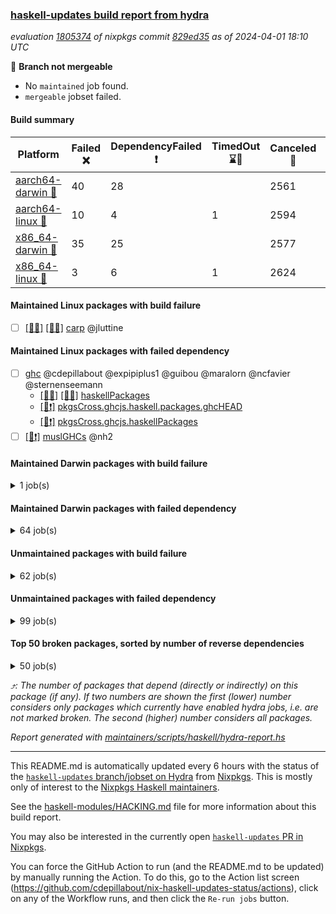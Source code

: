 ### [haskell-updates build report from hydra](https://hydra.nixos.org/jobset/nixpkgs/haskell-updates)
*evaluation [1805374](https://hydra.nixos.org/eval/1805374) of nixpkgs commit [829ed35](https://github.com/NixOS/nixpkgs/commits/829ed35978fe3b594c71eaba15c192602a6ae52e) as of 2024-04-01 18:10 UTC*

🔴 **Branch not mergeable**
  * No `maintained` job found.
  * `mergeable` jobset failed.

#### Build summary

 | Platform | Failed ❌ | DependencyFailed ❗ | TimedOut ⌛🚫 | Canceled 🚫 | Success ✅ | 
 | --- | --- | --- | --- | --- | --- | 
 | [aarch64-darwin 🍏](https://hydra.nixos.org/eval/1805374?filter=.aarch64-darwin) | 40 | 28 |  | 2561 | 3711 | 
 | [aarch64-linux 📱](https://hydra.nixos.org/eval/1805374?filter=.aarch64-linux) | 10 | 4 | 1 | 2594 | 3798 | 
 | [x86_64-darwin 🍎](https://hydra.nixos.org/eval/1805374?filter=.x86_64-darwin) | 35 | 25 |  | 2577 | 3721 | 
 | [x86_64-linux 🐧](https://hydra.nixos.org/eval/1805374?filter=.x86_64-linux) | 3 | 6 | 1 | 2624 | 3814 | 
#### Maintained Linux packages with build failure
- [ ] [[📱❌]](https://hydra.nixos.org/build/253693935) [[🐧❌]](https://hydra.nixos.org/build/253683201) [carp](https://hydra.nixos.org/eval/1805374?filter=carp) @jluttine
#### Maintained Linux packages with failed dependency
- [ ] [ghc](https://hydra.nixos.org/eval/1805374?filter=ghc) @cdepillabout @expipiplus1 @guibou @maralorn @ncfavier @sternenseemann
  - [[📱✅]](https://hydra.nixos.org/build/253704472) [[🐧✅]](https://hydra.nixos.org/build/253693415) [haskellPackages](https://hydra.nixos.org/eval/1805374?filter=haskellPackages.ghc)
  -  [[🐧❗]](https://hydra.nixos.org/build/254027879) [pkgsCross.ghcjs.haskell.packages.ghcHEAD](https://hydra.nixos.org/eval/1805374?filter=pkgsCross.ghcjs.haskell.packages.ghcHEAD.ghc)
  -  [[🐧❗]](https://hydra.nixos.org/build/253702468) [pkgsCross.ghcjs.haskellPackages](https://hydra.nixos.org/eval/1805374?filter=pkgsCross.ghcjs.haskellPackages.ghc)
- [ ] [[🐧❗]](https://hydra.nixos.org/build/254027871) [muslGHCs](https://hydra.nixos.org/eval/1805374?filter=muslGHCs) @nh2
#### Maintained Darwin packages with build failure
<details><summary>1 job(s) </summary>

- [ ] [[🍏❌]](https://hydra.nixos.org/build/253677883) [[🍎❌]](https://hydra.nixos.org/build/253684451) [carp](https://hydra.nixos.org/eval/1805374?filter=carp) @jluttine
</details>

#### Maintained Darwin packages with failed dependency
<details><summary>64 job(s) </summary>

- [ ] [cabal2nix](https://hydra.nixos.org/eval/1805374?filter=cabal2nix) @sternenseemann
  - [[🍏🚫]](https://hydra.nixos.org/build/254763780) [[🍎🚫]](https://hydra.nixos.org/build/254762415) [toplevel](https://hydra.nixos.org/eval/1805374?filter=cabal2nix)
  - [[🍏🚫]](https://hydra.nixos.org/build/254764843) [[🍎🚫]](https://hydra.nixos.org/build/254756076) [haskell.packages.ghc8107](https://hydra.nixos.org/eval/1805374?filter=haskell.packages.ghc8107.cabal2nix)
  - [[🍏❗]](https://hydra.nixos.org/build/254765501) [[🍎🚫]](https://hydra.nixos.org/build/254762453) [haskell.packages.ghc902](https://hydra.nixos.org/eval/1805374?filter=haskell.packages.ghc902.cabal2nix)
  - [[🍏🚫]](https://hydra.nixos.org/build/254765141) [[🍎🚫]](https://hydra.nixos.org/build/254764264) [haskell.packages.ghc925](https://hydra.nixos.org/eval/1805374?filter=haskell.packages.ghc925.cabal2nix)
  - [[🍏🚫]](https://hydra.nixos.org/build/254763129) [[🍎🚫]](https://hydra.nixos.org/build/254758846) [haskell.packages.ghc926](https://hydra.nixos.org/eval/1805374?filter=haskell.packages.ghc926.cabal2nix)
  - [[🍏🚫]](https://hydra.nixos.org/build/254757260) [[🍎🚫]](https://hydra.nixos.org/build/254762464) [haskell.packages.ghc927](https://hydra.nixos.org/eval/1805374?filter=haskell.packages.ghc927.cabal2nix)
  - [[🍏🚫]](https://hydra.nixos.org/build/254762080) [[🍎❗]](https://hydra.nixos.org/build/254765392) [haskell.packages.ghc928](https://hydra.nixos.org/eval/1805374?filter=haskell.packages.ghc928.cabal2nix)
  - [[🍏🚫]](https://hydra.nixos.org/build/254762852) [[🍎🚫]](https://hydra.nixos.org/build/254760591) [haskell.packages.ghc945](https://hydra.nixos.org/eval/1805374?filter=haskell.packages.ghc945.cabal2nix)
  - [[🍏🚫]](https://hydra.nixos.org/build/254764041) [[🍎🚫]](https://hydra.nixos.org/build/254755711) [haskell.packages.ghc946](https://hydra.nixos.org/eval/1805374?filter=haskell.packages.ghc946.cabal2nix)
  - [[🍏🚫]](https://hydra.nixos.org/build/254756152) [[🍎🚫]](https://hydra.nixos.org/build/254761362) [haskell.packages.ghc947](https://hydra.nixos.org/eval/1805374?filter=haskell.packages.ghc947.cabal2nix)
  - [[🍏🚫]](https://hydra.nixos.org/build/254760577) [[🍎🚫]](https://hydra.nixos.org/build/254762648) [haskell.packages.ghc948](https://hydra.nixos.org/eval/1805374?filter=haskell.packages.ghc948.cabal2nix)
  - [[🍏🚫]](https://hydra.nixos.org/build/254759685) [[🍎🚫]](https://hydra.nixos.org/build/254756350) [haskell.packages.ghc963](https://hydra.nixos.org/eval/1805374?filter=haskell.packages.ghc963.cabal2nix)
  - [[🍏🚫]](https://hydra.nixos.org/build/254760301) [[🍎🚫]](https://hydra.nixos.org/build/254760286) [haskell.packages.ghc964](https://hydra.nixos.org/eval/1805374?filter=haskell.packages.ghc964.cabal2nix)
  - [[🍏🚫]](https://hydra.nixos.org/build/254763690) [[🍎🚫]](https://hydra.nixos.org/build/254764966) [haskellPackages](https://hydra.nixos.org/eval/1805374?filter=haskellPackages.cabal2nix)
- [ ] [ghc](https://hydra.nixos.org/eval/1805374?filter=ghc) @cdepillabout @expipiplus1 @guibou @maralorn @ncfavier @sternenseemann
  - [[🍏✅]](https://hydra.nixos.org/build/253680695) [[🍎✅]](https://hydra.nixos.org/build/253680805) [haskellPackages](https://hydra.nixos.org/eval/1805374?filter=haskellPackages.ghc)
  - [[🍏❗]](https://hydra.nixos.org/build/254027874) [[🍎❗]](https://hydra.nixos.org/build/254027878) [pkgsCross.ghcjs.haskell.packages.ghcHEAD](https://hydra.nixos.org/eval/1805374?filter=pkgsCross.ghcjs.haskell.packages.ghcHEAD.ghc)
  - [[🍏❗]](https://hydra.nixos.org/build/253681332) [[🍎❗]](https://hydra.nixos.org/build/253684157) [pkgsCross.ghcjs.haskellPackages](https://hydra.nixos.org/eval/1805374?filter=pkgsCross.ghcjs.haskellPackages.ghc)
- [ ] [ghcHEAD](https://hydra.nixos.org/eval/1805374?filter=ghcHEAD) @cdepillabout @expipiplus1 @guibou @maralorn @ncfavier @sternenseemann
  - [[🍏❗]](https://hydra.nixos.org/build/254027869) [[🍎❗]](https://hydra.nixos.org/build/254027875) [haskell.compiler](https://hydra.nixos.org/eval/1805374?filter=haskell.compiler.ghcHEAD)
  - [[🍏❗]](https://hydra.nixos.org/build/254027885) [[🍎❗]](https://hydra.nixos.org/build/254027873) [haskell.compiler.native-bignum](https://hydra.nixos.org/eval/1805374?filter=haskell.compiler.native-bignum.ghcHEAD)
- [ ] [hlint](https://hydra.nixos.org/eval/1805374?filter=hlint) @maralorn
  - [[🍏🚫]](https://hydra.nixos.org/build/254766101) [[🍎🚫]](https://hydra.nixos.org/build/254762883) [toplevel](https://hydra.nixos.org/eval/1805374?filter=hlint)
  - [[🍏🚫]](https://hydra.nixos.org/build/254762491) [[🍎🚫]](https://hydra.nixos.org/build/254756670) [haskell.packages.ghc925](https://hydra.nixos.org/eval/1805374?filter=haskell.packages.ghc925.hlint)
  - [[🍏🚫]](https://hydra.nixos.org/build/254755854) [[🍎🚫]](https://hydra.nixos.org/build/254757883) [haskell.packages.ghc926](https://hydra.nixos.org/eval/1805374?filter=haskell.packages.ghc926.hlint)
  - [[🍏🚫]](https://hydra.nixos.org/build/254757355) [[🍎🚫]](https://hydra.nixos.org/build/254764817) [haskell.packages.ghc927](https://hydra.nixos.org/eval/1805374?filter=haskell.packages.ghc927.hlint)
  - [[🍏🚫]](https://hydra.nixos.org/build/254765360) [[🍎❗]](https://hydra.nixos.org/build/254765672) [haskell.packages.ghc928](https://hydra.nixos.org/eval/1805374?filter=haskell.packages.ghc928.hlint)
  - [[🍏🚫]](https://hydra.nixos.org/build/254758079) [[🍎🚫]](https://hydra.nixos.org/build/254762907) [haskell.packages.ghc945](https://hydra.nixos.org/eval/1805374?filter=haskell.packages.ghc945.hlint)
  - [[🍏🚫]](https://hydra.nixos.org/build/254763500) [[🍎🚫]](https://hydra.nixos.org/build/254759078) [haskell.packages.ghc946](https://hydra.nixos.org/eval/1805374?filter=haskell.packages.ghc946.hlint)
  - [[🍏🚫]](https://hydra.nixos.org/build/254757084) [[🍎🚫]](https://hydra.nixos.org/build/254755632) [haskell.packages.ghc947](https://hydra.nixos.org/eval/1805374?filter=haskell.packages.ghc947.hlint)
  - [[🍏🚫]](https://hydra.nixos.org/build/254763613) [[🍎🚫]](https://hydra.nixos.org/build/254757427) [haskell.packages.ghc948](https://hydra.nixos.org/eval/1805374?filter=haskell.packages.ghc948.hlint)
  - [[🍏🚫]](https://hydra.nixos.org/build/254762482) [[🍎🚫]](https://hydra.nixos.org/build/254758949) [haskell.packages.ghc963](https://hydra.nixos.org/eval/1805374?filter=haskell.packages.ghc963.hlint)
  - [[🍏🚫]](https://hydra.nixos.org/build/254763175) [[🍎🚫]](https://hydra.nixos.org/build/254758833) [haskell.packages.ghc964](https://hydra.nixos.org/eval/1805374?filter=haskell.packages.ghc964.hlint)
  - [[🍏🚫]](https://hydra.nixos.org/build/254765522) [[🍎🚫]](https://hydra.nixos.org/build/254761964) [haskellPackages](https://hydra.nixos.org/eval/1805374?filter=haskellPackages.hlint)
- [ ] [language-nix](https://hydra.nixos.org/eval/1805374?filter=language-nix) @sternenseemann
  - [[🍏🚫]](https://hydra.nixos.org/build/254757658) [[🍎🚫]](https://hydra.nixos.org/build/254758136) [haskell.packages.ghc8107](https://hydra.nixos.org/eval/1805374?filter=haskell.packages.ghc8107.language-nix)
  - [[🍏🚫]](https://hydra.nixos.org/build/254759954) [[🍎🚫]](https://hydra.nixos.org/build/254758052) [haskell.packages.ghc902](https://hydra.nixos.org/eval/1805374?filter=haskell.packages.ghc902.language-nix)
  - [[🍏🚫]](https://hydra.nixos.org/build/254756761) [[🍎🚫]](https://hydra.nixos.org/build/254759899) [haskell.packages.ghc925](https://hydra.nixos.org/eval/1805374?filter=haskell.packages.ghc925.language-nix)
  - [[🍏🚫]](https://hydra.nixos.org/build/254758404) [[🍎🚫]](https://hydra.nixos.org/build/254759228) [haskell.packages.ghc926](https://hydra.nixos.org/eval/1805374?filter=haskell.packages.ghc926.language-nix)
  - [[🍏🚫]](https://hydra.nixos.org/build/254758558) [[🍎🚫]](https://hydra.nixos.org/build/254757776) [haskell.packages.ghc927](https://hydra.nixos.org/eval/1805374?filter=haskell.packages.ghc927.language-nix)
  - [[🍏🚫]](https://hydra.nixos.org/build/254758259) [[🍎❗]](https://hydra.nixos.org/build/254765096) [haskell.packages.ghc928](https://hydra.nixos.org/eval/1805374?filter=haskell.packages.ghc928.language-nix)
  - [[🍏🚫]](https://hydra.nixos.org/build/254765426) [[🍎🚫]](https://hydra.nixos.org/build/254757856) [haskell.packages.ghc945](https://hydra.nixos.org/eval/1805374?filter=haskell.packages.ghc945.language-nix)
  - [[🍏🚫]](https://hydra.nixos.org/build/254757317) [[🍎🚫]](https://hydra.nixos.org/build/254755867) [haskell.packages.ghc946](https://hydra.nixos.org/eval/1805374?filter=haskell.packages.ghc946.language-nix)
  - [[🍏🚫]](https://hydra.nixos.org/build/254761861) [[🍎🚫]](https://hydra.nixos.org/build/254764776) [haskell.packages.ghc947](https://hydra.nixos.org/eval/1805374?filter=haskell.packages.ghc947.language-nix)
  - [[🍏🚫]](https://hydra.nixos.org/build/254758830) [[🍎🚫]](https://hydra.nixos.org/build/254764631) [haskell.packages.ghc948](https://hydra.nixos.org/eval/1805374?filter=haskell.packages.ghc948.language-nix)
  - [[🍏🚫]](https://hydra.nixos.org/build/254761562) [[🍎🚫]](https://hydra.nixos.org/build/254763766) [haskell.packages.ghc963](https://hydra.nixos.org/eval/1805374?filter=haskell.packages.ghc963.language-nix)
  - [[🍏🚫]](https://hydra.nixos.org/build/254757840) [[🍎🚫]](https://hydra.nixos.org/build/254757115) [haskell.packages.ghc964](https://hydra.nixos.org/eval/1805374?filter=haskell.packages.ghc964.language-nix)
  - [[🍏🚫]](https://hydra.nixos.org/build/254755924) [[🍎🚫]](https://hydra.nixos.org/build/254759593) [haskellPackages](https://hydra.nixos.org/eval/1805374?filter=haskellPackages.language-nix)
- [ ] [[🍏🚫]](https://hydra.nixos.org/build/254765863) [[🍎❗]](https://hydra.nixos.org/build/254764609) [haskell.packages.ghc928.large-hashable](https://hydra.nixos.org/eval/1805374?filter=haskell.packages.ghc928.large-hashable) @sternenseemann
- [ ] [weeder](https://hydra.nixos.org/eval/1805374?filter=weeder) @maralorn
  - [[🍏🚫]](https://hydra.nixos.org/build/254762123) [[🍎🚫]](https://hydra.nixos.org/build/254756040) [haskell.packages.ghc8107](https://hydra.nixos.org/eval/1805374?filter=haskell.packages.ghc8107.weeder)
  - [[🍏❗]](https://hydra.nixos.org/build/254756224) [[🍎🚫]](https://hydra.nixos.org/build/254757998) [haskell.packages.ghc902](https://hydra.nixos.org/eval/1805374?filter=haskell.packages.ghc902.weeder)
  - [[🍏🚫]](https://hydra.nixos.org/build/254762681) [[🍎🚫]](https://hydra.nixos.org/build/254758467) [haskell.packages.ghc925](https://hydra.nixos.org/eval/1805374?filter=haskell.packages.ghc925.weeder)
  - [[🍏🚫]](https://hydra.nixos.org/build/254763479) [[🍎🚫]](https://hydra.nixos.org/build/254758305) [haskell.packages.ghc926](https://hydra.nixos.org/eval/1805374?filter=haskell.packages.ghc926.weeder)
  - [[🍏🚫]](https://hydra.nixos.org/build/254765563) [[🍎🚫]](https://hydra.nixos.org/build/254759994) [haskell.packages.ghc927](https://hydra.nixos.org/eval/1805374?filter=haskell.packages.ghc927.weeder)
  - [[🍏🚫]](https://hydra.nixos.org/build/254763319) [[🍎❗]](https://hydra.nixos.org/build/254765026) [haskell.packages.ghc928](https://hydra.nixos.org/eval/1805374?filter=haskell.packages.ghc928.weeder)
  - [[🍏🚫]](https://hydra.nixos.org/build/254763851) [[🍎🚫]](https://hydra.nixos.org/build/254761838) [haskell.packages.ghc945](https://hydra.nixos.org/eval/1805374?filter=haskell.packages.ghc945.weeder)
  - [[🍏🚫]](https://hydra.nixos.org/build/254761466) [[🍎🚫]](https://hydra.nixos.org/build/254758157) [haskell.packages.ghc946](https://hydra.nixos.org/eval/1805374?filter=haskell.packages.ghc946.weeder)
  - [[🍏🚫]](https://hydra.nixos.org/build/254764899) [[🍎🚫]](https://hydra.nixos.org/build/254765223) [haskell.packages.ghc947](https://hydra.nixos.org/eval/1805374?filter=haskell.packages.ghc947.weeder)
  - [[🍏🚫]](https://hydra.nixos.org/build/254757989) [[🍎🚫]](https://hydra.nixos.org/build/254763544) [haskell.packages.ghc948](https://hydra.nixos.org/eval/1805374?filter=haskell.packages.ghc948.weeder)
  - [[🍏🚫]](https://hydra.nixos.org/build/254757297) [[🍎🚫]](https://hydra.nixos.org/build/254761701) [haskell.packages.ghc963](https://hydra.nixos.org/eval/1805374?filter=haskell.packages.ghc963.weeder)
  - [[🍏🚫]](https://hydra.nixos.org/build/254764187) [[🍎🚫]](https://hydra.nixos.org/build/254763365) [haskell.packages.ghc964](https://hydra.nixos.org/eval/1805374?filter=haskell.packages.ghc964.weeder)
  - [[🍏🚫]](https://hydra.nixos.org/build/254759905) [[🍎🚫]](https://hydra.nixos.org/build/254759284) [haskellPackages](https://hydra.nixos.org/eval/1805374?filter=haskellPackages.weeder)
</details>

#### Unmaintained packages with build failure
<details><summary>62 job(s) </summary>

- [ ] [ghc-lib-parser](https://hydra.nixos.org/eval/1805374?filter=ghc-lib-parser)  ⤴️ 19 | 67
  - [[🍏✅]](https://hydra.nixos.org/build/253701014) [[📱✅]](https://hydra.nixos.org/build/253698237) [[🍎✅]](https://hydra.nixos.org/build/253687245) [[🐧✅]](https://hydra.nixos.org/build/253682132) [haskell.packages.ghc8107](https://hydra.nixos.org/eval/1805374?filter=haskell.packages.ghc8107.ghc-lib-parser)
  - [[🍏❌]](https://hydra.nixos.org/build/253696553) [[📱❌]](https://hydra.nixos.org/build/253703537) [[🍎❌]](https://hydra.nixos.org/build/253698945) [[🐧❌]](https://hydra.nixos.org/build/253688550) [haskell.packages.ghc902](https://hydra.nixos.org/eval/1805374?filter=haskell.packages.ghc902.ghc-lib-parser)
  - [[🍏✅]](https://hydra.nixos.org/build/253680334) [[📱✅]](https://hydra.nixos.org/build/253684427) [[🍎✅]](https://hydra.nixos.org/build/253694175) [[🐧✅]](https://hydra.nixos.org/build/253688593) [haskell.packages.ghc925](https://hydra.nixos.org/eval/1805374?filter=haskell.packages.ghc925.ghc-lib-parser)
  - [[🍏✅]](https://hydra.nixos.org/build/253688251) [[📱✅]](https://hydra.nixos.org/build/253685049) [[🍎✅]](https://hydra.nixos.org/build/253695812) [[🐧✅]](https://hydra.nixos.org/build/253704012) [haskell.packages.ghc926](https://hydra.nixos.org/eval/1805374?filter=haskell.packages.ghc926.ghc-lib-parser)
  - [[🍏✅]](https://hydra.nixos.org/build/253697247) [[📱✅]](https://hydra.nixos.org/build/253678433) [[🍎✅]](https://hydra.nixos.org/build/253689231) [[🐧✅]](https://hydra.nixos.org/build/253685741) [haskell.packages.ghc927](https://hydra.nixos.org/eval/1805374?filter=haskell.packages.ghc927.ghc-lib-parser)
  - [[🍏✅]](https://hydra.nixos.org/build/253701880) [[📱✅]](https://hydra.nixos.org/build/253679358) [[🍎✅]](https://hydra.nixos.org/build/253700418) [[🐧✅]](https://hydra.nixos.org/build/253689915) [haskell.packages.ghc928](https://hydra.nixos.org/eval/1805374?filter=haskell.packages.ghc928.ghc-lib-parser)
  - [[🍏✅]](https://hydra.nixos.org/build/253691516) [[📱✅]](https://hydra.nixos.org/build/253699886) [[🍎✅]](https://hydra.nixos.org/build/253693703) [[🐧✅]](https://hydra.nixos.org/build/253692579) [haskell.packages.ghc945](https://hydra.nixos.org/eval/1805374?filter=haskell.packages.ghc945.ghc-lib-parser)
  - [[🍏✅]](https://hydra.nixos.org/build/253701971) [[📱✅]](https://hydra.nixos.org/build/253678014) [[🍎✅]](https://hydra.nixos.org/build/253699117) [[🐧✅]](https://hydra.nixos.org/build/253678948) [haskell.packages.ghc946](https://hydra.nixos.org/eval/1805374?filter=haskell.packages.ghc946.ghc-lib-parser)
  - [[🍏✅]](https://hydra.nixos.org/build/253700145) [[📱✅]](https://hydra.nixos.org/build/253688283) [[🍎✅]](https://hydra.nixos.org/build/253678934) [[🐧✅]](https://hydra.nixos.org/build/253703848) [haskell.packages.ghc947](https://hydra.nixos.org/eval/1805374?filter=haskell.packages.ghc947.ghc-lib-parser)
  - [[🍏✅]](https://hydra.nixos.org/build/253683288) [[📱✅]](https://hydra.nixos.org/build/253686253) [[🍎✅]](https://hydra.nixos.org/build/253702499) [[🐧✅]](https://hydra.nixos.org/build/253681267) [haskell.packages.ghc948](https://hydra.nixos.org/eval/1805374?filter=haskell.packages.ghc948.ghc-lib-parser)
  - [[🍏✅]](https://hydra.nixos.org/build/253704081) [[📱✅]](https://hydra.nixos.org/build/253700850) [[🍎✅]](https://hydra.nixos.org/build/253692561) [[🐧✅]](https://hydra.nixos.org/build/253699831) [haskell.packages.ghc963](https://hydra.nixos.org/eval/1805374?filter=haskell.packages.ghc963.ghc-lib-parser)
  - [[🍏✅]](https://hydra.nixos.org/build/253704305) [[📱✅]](https://hydra.nixos.org/build/253701526) [[🍎✅]](https://hydra.nixos.org/build/253704477) [[🐧✅]](https://hydra.nixos.org/build/253692778) [haskell.packages.ghc964](https://hydra.nixos.org/eval/1805374?filter=haskell.packages.ghc964.ghc-lib-parser)
  - [[🍏✅]](https://hydra.nixos.org/build/253680656) [[📱✅]](https://hydra.nixos.org/build/253691801) [[🍎✅]](https://hydra.nixos.org/build/253697030) [[🐧✅]](https://hydra.nixos.org/build/253704667) [haskellPackages](https://hydra.nixos.org/eval/1805374?filter=haskellPackages.ghc-lib-parser)
- [ ] [[🍏❌]](https://hydra.nixos.org/build/253681289) [[📱✅]](https://hydra.nixos.org/build/253693378) [[🍎✅]](https://hydra.nixos.org/build/253686877) [[🐧✅]](https://hydra.nixos.org/build/253678087) [haskellPackages.di-core](https://hydra.nixos.org/eval/1805374?filter=haskellPackages.di-core)  ⤴️ 5 | 11
- [ ] [[🍏❌]](https://hydra.nixos.org/build/253683380) [[📱✅]](https://hydra.nixos.org/build/253690758) [[🍎❌]](https://hydra.nixos.org/build/253693082) [[🐧✅]](https://hydra.nixos.org/build/253679264) [haskellPackages.lbfgs](https://hydra.nixos.org/eval/1805374?filter=haskellPackages.lbfgs)  ⤴️ 2 | 3
- [ ] [[🍏❌]](https://hydra.nixos.org/build/253699168) [[📱✅]](https://hydra.nixos.org/build/253685851) [[🍎❌]](https://hydra.nixos.org/build/253682751) [[🐧✅]](https://hydra.nixos.org/build/253678830) [haskellPackages.HsSyck](https://hydra.nixos.org/eval/1805374?filter=haskellPackages.HsSyck)  ⤴️ 1 | 10
- [ ] [[🍏❌]](https://hydra.nixos.org/build/253686110) [[📱✅]](https://hydra.nixos.org/build/253685728) [[🍎❌]](https://hydra.nixos.org/build/253703458) [[🐧✅]](https://hydra.nixos.org/build/253699942) [haskellPackages.posix-socket](https://hydra.nixos.org/eval/1805374?filter=haskellPackages.posix-socket)  ⤴️ 1 | 2
- [ ] [[🍏❌]](https://hydra.nixos.org/build/253703518) [[📱❌]](https://hydra.nixos.org/build/253688008) [[🍎✅]](https://hydra.nixos.org/build/253699052) [[🐧✅]](https://hydra.nixos.org/build/253686710) [haskellPackages.nlopt-haskell](https://hydra.nixos.org/eval/1805374?filter=haskellPackages.nlopt-haskell)  ⤴️ 1 | 1
- [ ] [[🍏❌]](https://hydra.nixos.org/build/253678609) [[📱✅]](https://hydra.nixos.org/build/253687998) [[🍎❌]](https://hydra.nixos.org/build/253685815) [[🐧✅]](https://hydra.nixos.org/build/253692253) [haskellPackages.openal-ffi](https://hydra.nixos.org/eval/1805374?filter=haskellPackages.openal-ffi)  ⤴️ 1 | 1
- [ ] [[🍏❌]](https://hydra.nixos.org/build/253701831) [[📱✅]](https://hydra.nixos.org/build/253687141) [[🍎❌]](https://hydra.nixos.org/build/253681058) [[🐧✅]](https://hydra.nixos.org/build/253699918) [haskellPackages.sym](https://hydra.nixos.org/eval/1805374?filter=haskellPackages.sym)  ⤴️ 1 | 1
- [ ] [[🍏❌]](https://hydra.nixos.org/build/253697664) [[📱✅]](https://hydra.nixos.org/build/253697701) [[🍎❌]](https://hydra.nixos.org/build/253694737) [[🐧✅]](https://hydra.nixos.org/build/253694025) [haskellPackages.libxml-sax](https://hydra.nixos.org/eval/1805374?filter=haskellPackages.libxml-sax)  ⤴️ 0 | 21
- [ ] [[🍏✅]](https://hydra.nixos.org/build/253686708) [[📱❌]](https://hydra.nixos.org/build/253701569) [[🍎✅]](https://hydra.nixos.org/build/253684073) [[🐧✅]](https://hydra.nixos.org/build/253694192) [haskellPackages.freetype2](https://hydra.nixos.org/eval/1805374?filter=haskellPackages.freetype2)  ⤴️ 0 | 12
- [ ] [[🍏❌]](https://hydra.nixos.org/build/253678058) [[📱✅]](https://hydra.nixos.org/build/253678764) [[🍎❌]](https://hydra.nixos.org/build/253689725) [[🐧✅]](https://hydra.nixos.org/build/253678992) [haskellPackages.pipes-zlib](https://hydra.nixos.org/eval/1805374?filter=haskellPackages.pipes-zlib)  ⤴️ 0 | 5
- [ ] [[🍏❌]](https://hydra.nixos.org/build/253682040) [[📱✅]](https://hydra.nixos.org/build/253704707) [[🍎✅]](https://hydra.nixos.org/build/253696611) [[🐧✅]](https://hydra.nixos.org/build/253682589) [haskellPackages.rdtsc](https://hydra.nixos.org/eval/1805374?filter=haskellPackages.rdtsc)  ⤴️ 0 | 4
- [ ] [[🍏❌]](https://hydra.nixos.org/build/253691219) [[📱✅]](https://hydra.nixos.org/build/253689192) [[🍎❌]](https://hydra.nixos.org/build/253691246) [[🐧✅]](https://hydra.nixos.org/build/253690136) [haskellPackages.error-codes](https://hydra.nixos.org/eval/1805374?filter=haskellPackages.error-codes)  ⤴️ 0 | 3
- [ ] [[🍏❌]](https://hydra.nixos.org/build/253704711) [[📱✅]](https://hydra.nixos.org/build/253692198) [[🍎✅]](https://hydra.nixos.org/build/253690913) [[🐧✅]](https://hydra.nixos.org/build/253685501) [haskellPackages.bindings-levmar](https://hydra.nixos.org/eval/1805374?filter=haskellPackages.bindings-levmar)  ⤴️ 0 | 2
- [ ] [[🍏❌]](https://hydra.nixos.org/build/253702161) [[📱✅]](https://hydra.nixos.org/build/253680070) [[🍎❌]](https://hydra.nixos.org/build/253694780) [[🐧✅]](https://hydra.nixos.org/build/253686308) [haskellPackages.rawfilepath](https://hydra.nixos.org/eval/1805374?filter=haskellPackages.rawfilepath)  ⤴️ 0 | 2
- [ ] [[🍏❌]](https://hydra.nixos.org/build/253701401) [[📱✅]](https://hydra.nixos.org/build/253702599) [[🍎✅]](https://hydra.nixos.org/build/253677940) [[🐧✅]](https://hydra.nixos.org/build/253683318) [haskellPackages.rocksdb-haskell](https://hydra.nixos.org/eval/1805374?filter=haskellPackages.rocksdb-haskell)  ⤴️ 0 | 2
- [ ] [[🍏❌]](https://hydra.nixos.org/build/253687426) [[📱✅]](https://hydra.nixos.org/build/253680783) [[🍎❌]](https://hydra.nixos.org/build/253677965) [[🐧✅]](https://hydra.nixos.org/build/253700687) [haskellPackages.hamid](https://hydra.nixos.org/eval/1805374?filter=haskellPackages.hamid)  ⤴️ 0 | 1
- [ ] [[🍏✅]](https://hydra.nixos.org/build/253693600) [[📱✅]](https://hydra.nixos.org/build/253687896) [[🍎❌]](https://hydra.nixos.org/build/253698466) [[🐧✅]](https://hydra.nixos.org/build/253699845) [haskellPackages.hmatrix-morpheus](https://hydra.nixos.org/eval/1805374?filter=haskellPackages.hmatrix-morpheus)  ⤴️ 0 | 1
- [ ] [[🍏❌]](https://hydra.nixos.org/build/253695551) [[📱✅]](https://hydra.nixos.org/build/253681525) [[🍎❌]](https://hydra.nixos.org/build/253684490) [[🐧✅]](https://hydra.nixos.org/build/253700315) [haskellPackages.huckleberry](https://hydra.nixos.org/eval/1805374?filter=haskellPackages.huckleberry)  ⤴️ 0 | 1
- [ ] [[🍏❌]](https://hydra.nixos.org/build/253689660) [[📱✅]](https://hydra.nixos.org/build/253704184) [[🍎❌]](https://hydra.nixos.org/build/253685147) [[🐧✅]](https://hydra.nixos.org/build/253698627) [haskellPackages.select](https://hydra.nixos.org/eval/1805374?filter=haskellPackages.select)  ⤴️ 0 | 1
- [ ] [[🍏❌]](https://hydra.nixos.org/build/253682981) [[📱✅]](https://hydra.nixos.org/build/253695043) [[🍎❌]](https://hydra.nixos.org/build/253681604) [[🐧✅]](https://hydra.nixos.org/build/253680897) [haskellPackages.sysinfo](https://hydra.nixos.org/eval/1805374?filter=haskellPackages.sysinfo)  ⤴️ 0 | 1
- [ ] [[🍏✅]](https://hydra.nixos.org/build/253696787) [[📱✅]](https://hydra.nixos.org/build/253687786) [[🍎❌]](https://hydra.nixos.org/build/253685345) [[🐧✅]](https://hydra.nixos.org/build/253689677) [haskellPackages.FractalArt](https://hydra.nixos.org/eval/1805374?filter=haskellPackages.FractalArt) 
- [ ] [[🍏✅]](https://hydra.nixos.org/build/253701208) [[📱❌]](https://hydra.nixos.org/build/253683956) [[🍎✅]](https://hydra.nixos.org/build/253701900) [[🐧✅]](https://hydra.nixos.org/build/253694105) [haskellPackages.HsASA](https://hydra.nixos.org/eval/1805374?filter=haskellPackages.HsASA) 
- [ ] [[🍏❌]](https://hydra.nixos.org/build/253700640) [[📱✅]](https://hydra.nixos.org/build/253695504) [[🍎❌]](https://hydra.nixos.org/build/253689288) [[🐧✅]](https://hydra.nixos.org/build/253689216) [haskellPackages.env-extra](https://hydra.nixos.org/eval/1805374?filter=haskellPackages.env-extra) 
- [ ] [[🍏❌]](https://hydra.nixos.org/build/253681036) [[📱✅]](https://hydra.nixos.org/build/253698753) [[🍎✅]](https://hydra.nixos.org/build/253683293) [[🐧✅]](https://hydra.nixos.org/build/253697255) [haskellPackages.executable-hash](https://hydra.nixos.org/eval/1805374?filter=haskellPackages.executable-hash) 
- [ ] [[🍏❌]](https://hydra.nixos.org/build/253691365) [[📱❌]](https://hydra.nixos.org/build/253684067) [[🍎❌]](https://hydra.nixos.org/build/253688002) [[🐧❌]](https://hydra.nixos.org/build/253679093) [fffuu](https://hydra.nixos.org/eval/1805374?filter=fffuu) 
- [ ] [[🍏❌]](https://hydra.nixos.org/build/253689236) [[📱✅]](https://hydra.nixos.org/build/253679787) [[🍎❌]](https://hydra.nixos.org/build/253686802) [[🐧✅]](https://hydra.nixos.org/build/253695266) [haskellPackages.fudgets](https://hydra.nixos.org/eval/1805374?filter=haskellPackages.fudgets) 
- [ ] [[🍏❌]](https://hydra.nixos.org/build/254024763) [[🍎❌]](https://hydra.nixos.org/build/254024580) [haskellPackages.gtk-mac-integration](https://hydra.nixos.org/eval/1805374?filter=haskellPackages.gtk-mac-integration) 
- [ ] [[🍏❌]](https://hydra.nixos.org/build/254024745) [[📱✅]](https://hydra.nixos.org/build/253678817) [[🍎❌]](https://hydra.nixos.org/build/254024634) [[🐧✅]](https://hydra.nixos.org/build/253693154) [haskellPackages.gtk-traymanager](https://hydra.nixos.org/eval/1805374?filter=haskellPackages.gtk-traymanager) 
- [ ] [[🍏❌]](https://hydra.nixos.org/build/254024741) [[🍎❌]](https://hydra.nixos.org/build/254024778) [haskellPackages.gtk3-mac-integration](https://hydra.nixos.org/eval/1805374?filter=haskellPackages.gtk3-mac-integration) 
- [ ] [[🍏❌]](https://hydra.nixos.org/build/253696939) [[📱✅]](https://hydra.nixos.org/build/253691561) [[🍎❌]](https://hydra.nixos.org/build/253704788) [[🐧✅]](https://hydra.nixos.org/build/253689542) [haskellPackages.hdf5-lite](https://hydra.nixos.org/eval/1805374?filter=haskellPackages.hdf5-lite) 
- [ ] [[🍏✅]](https://hydra.nixos.org/build/253690678) [[📱✅]](https://hydra.nixos.org/build/253702861) [[🍎❌]](https://hydra.nixos.org/build/253704229) [[🐧✅]](https://hydra.nixos.org/build/253698036) [haskellPackages.hssh](https://hydra.nixos.org/eval/1805374?filter=haskellPackages.hssh) 
- [ ] [[🍏❌]](https://hydra.nixos.org/build/253703782) [[📱✅]](https://hydra.nixos.org/build/253685162) [[🍎❌]](https://hydra.nixos.org/build/253693563) [[🐧✅]](https://hydra.nixos.org/build/253682480) [haskellPackages.hunspell-hs](https://hydra.nixos.org/eval/1805374?filter=haskellPackages.hunspell-hs) 
- [ ] [[🍏❌]](https://hydra.nixos.org/build/253684052) [[📱✅]](https://hydra.nixos.org/build/253679154) [[🍎❌]](https://hydra.nixos.org/build/253697717) [[🐧✅]](https://hydra.nixos.org/build/253690965) [haskellPackages.interprocess](https://hydra.nixos.org/eval/1805374?filter=haskellPackages.interprocess) 
- [ ] [[🍏❌]](https://hydra.nixos.org/build/253703691) [[🍎❌]](https://hydra.nixos.org/build/253694482) [haskellPackages.kqueue](https://hydra.nixos.org/eval/1805374?filter=haskellPackages.kqueue) 
- [ ] [[🍏❌]](https://hydra.nixos.org/build/253681130) [[📱✅]](https://hydra.nixos.org/build/253700199) [[🍎✅]](https://hydra.nixos.org/build/253694952) [[🐧✅]](https://hydra.nixos.org/build/253683321) [haskellPackages.leveldb-haskell-fork](https://hydra.nixos.org/eval/1805374?filter=haskellPackages.leveldb-haskell-fork) 
- [ ] [[🍏✅]](https://hydra.nixos.org/build/253686684) [[📱❌]](https://hydra.nixos.org/build/253680352) [[🍎✅]](https://hydra.nixos.org/build/253694505) [[🐧✅]](https://hydra.nixos.org/build/253680595) [haskellPackages.ltext](https://hydra.nixos.org/eval/1805374?filter=haskellPackages.ltext) 
- [ ] [[🍏❌]](https://hydra.nixos.org/build/253693501) [[📱✅]](https://hydra.nixos.org/build/253687256) [[🍎❌]](https://hydra.nixos.org/build/253690600) [[🐧✅]](https://hydra.nixos.org/build/253703927) [haskellPackages.memzero](https://hydra.nixos.org/eval/1805374?filter=haskellPackages.memzero) 
- [ ] [[🍏❌]](https://hydra.nixos.org/build/253688667) [[📱✅]](https://hydra.nixos.org/build/253690922) [[🍎❌]](https://hydra.nixos.org/build/253694790) [[🐧✅]](https://hydra.nixos.org/build/253691427) [haskellPackages.posix-timer](https://hydra.nixos.org/eval/1805374?filter=haskellPackages.posix-timer) 
- [ ] [[🍏❌]](https://hydra.nixos.org/build/253696269) [[📱✅]](https://hydra.nixos.org/build/253699579) [[🍎❌]](https://hydra.nixos.org/build/253703345) [[🐧✅]](https://hydra.nixos.org/build/253695216) [haskellPackages.procex](https://hydra.nixos.org/eval/1805374?filter=haskellPackages.procex) 
- [ ] [[🍏❌]](https://hydra.nixos.org/build/253691307) [[📱✅]](https://hydra.nixos.org/build/253679829) [[🍎✅]](https://hydra.nixos.org/build/253696208) [[🐧✅]](https://hydra.nixos.org/build/253692928) [haskellPackages.rdtsc-enolan](https://hydra.nixos.org/eval/1805374?filter=haskellPackages.rdtsc-enolan) 
- [ ] [[🍏❌]](https://hydra.nixos.org/build/253694609) [[📱✅]](https://hydra.nixos.org/build/253680773) [[🍎✅]](https://hydra.nixos.org/build/253689481) [[🐧✅]](https://hydra.nixos.org/build/253693652) [haskellPackages.sexpr](https://hydra.nixos.org/eval/1805374?filter=haskellPackages.sexpr) 
- [ ] [[🍏✅]](https://hydra.nixos.org/build/253699648) [[📱✅]](https://hydra.nixos.org/build/253696953) [[🍎❌]](https://hydra.nixos.org/build/253702067) [[🐧✅]](https://hydra.nixos.org/build/253688980) [haskellPackages.shared-memory](https://hydra.nixos.org/eval/1805374?filter=haskellPackages.shared-memory) 
- [ ] [[🍏✅]](https://hydra.nixos.org/build/253686565) [[📱❌]](https://hydra.nixos.org/build/253685413) [[🍎✅]](https://hydra.nixos.org/build/253682888) [[🐧✅]](https://hydra.nixos.org/build/253695919) [haskellPackages.simdutf](https://hydra.nixos.org/eval/1805374?filter=haskellPackages.simdutf) 
- [ ] [[🍏✅]](https://hydra.nixos.org/build/253695196) [[📱❌]](https://hydra.nixos.org/build/253694788) [[🍎✅]](https://hydra.nixos.org/build/253694026) [[🐧✅]](https://hydra.nixos.org/build/253704763) [haskellPackages.spline3](https://hydra.nixos.org/eval/1805374?filter=haskellPackages.spline3) 
- [ ] [[📱❌]](https://hydra.nixos.org/build/253697491) [[🐧✅]](https://hydra.nixos.org/build/253687060) [haskellPackages.tasty-papi](https://hydra.nixos.org/eval/1805374?filter=haskellPackages.tasty-papi) 
- [ ] [[🍏❌]](https://hydra.nixos.org/build/253686829) [[📱✅]](https://hydra.nixos.org/build/253700551) [[🍎❌]](https://hydra.nixos.org/build/253684918) [[🐧✅]](https://hydra.nixos.org/build/253691613) [haskellPackages.xmonad-utils](https://hydra.nixos.org/eval/1805374?filter=haskellPackages.xmonad-utils) 
- [ ] [[🍏❌]](https://hydra.nixos.org/build/253704613) [[📱✅]](https://hydra.nixos.org/build/253699674) [[🍎❌]](https://hydra.nixos.org/build/253687926) [[🐧✅]](https://hydra.nixos.org/build/253692932) [haskellPackages.zot](https://hydra.nixos.org/eval/1805374?filter=haskellPackages.zot) 
- [ ] [[🍏❌]](https://hydra.nixos.org/build/253682401) [[📱✅]](https://hydra.nixos.org/build/253692359) [[🍎❌]](https://hydra.nixos.org/build/253683641) [[🐧✅]](https://hydra.nixos.org/build/253680104) [haskellPackages.zxcvbn-c](https://hydra.nixos.org/eval/1805374?filter=haskellPackages.zxcvbn-c) 
</details>

#### Unmaintained packages with failed dependency
<details><summary>99 job(s) </summary>

- [ ] [ghc-lib-parser-ex](https://hydra.nixos.org/eval/1805374?filter=ghc-lib-parser-ex)  ⤴️ 13 | 44
  - [[🍏✅]](https://hydra.nixos.org/build/253682695) [[📱✅]](https://hydra.nixos.org/build/253686066) [[🍎✅]](https://hydra.nixos.org/build/253687315) [[🐧✅]](https://hydra.nixos.org/build/253702148) [haskell.packages.ghc8107](https://hydra.nixos.org/eval/1805374?filter=haskell.packages.ghc8107.ghc-lib-parser-ex)
  - [[🍏❗]](https://hydra.nixos.org/build/253686564) [[📱❗]](https://hydra.nixos.org/build/253684182) [[🍎❗]](https://hydra.nixos.org/build/253692167) [[🐧❗]](https://hydra.nixos.org/build/253689757) [haskell.packages.ghc902](https://hydra.nixos.org/eval/1805374?filter=haskell.packages.ghc902.ghc-lib-parser-ex)
  - [[🍏✅]](https://hydra.nixos.org/build/253679727) [[📱✅]](https://hydra.nixos.org/build/253691467) [[🍎✅]](https://hydra.nixos.org/build/253689165) [[🐧✅]](https://hydra.nixos.org/build/253696593) [haskell.packages.ghc925](https://hydra.nixos.org/eval/1805374?filter=haskell.packages.ghc925.ghc-lib-parser-ex)
  - [[🍏✅]](https://hydra.nixos.org/build/253701192) [[📱✅]](https://hydra.nixos.org/build/253686731) [[🍎✅]](https://hydra.nixos.org/build/253683224) [[🐧✅]](https://hydra.nixos.org/build/253697409) [haskell.packages.ghc926](https://hydra.nixos.org/eval/1805374?filter=haskell.packages.ghc926.ghc-lib-parser-ex)
  - [[🍏✅]](https://hydra.nixos.org/build/253681115) [[📱✅]](https://hydra.nixos.org/build/253695627) [[🍎✅]](https://hydra.nixos.org/build/253702244) [[🐧✅]](https://hydra.nixos.org/build/253680249) [haskell.packages.ghc927](https://hydra.nixos.org/eval/1805374?filter=haskell.packages.ghc927.ghc-lib-parser-ex)
  - [[🍏✅]](https://hydra.nixos.org/build/253684196) [[📱✅]](https://hydra.nixos.org/build/253700093) [[🍎❗]](https://hydra.nixos.org/build/253697197) [[🐧✅]](https://hydra.nixos.org/build/253681548) [haskell.packages.ghc928](https://hydra.nixos.org/eval/1805374?filter=haskell.packages.ghc928.ghc-lib-parser-ex)
  - [[🍏✅]](https://hydra.nixos.org/build/253689303) [[📱✅]](https://hydra.nixos.org/build/253682593) [[🍎✅]](https://hydra.nixos.org/build/253696223) [[🐧✅]](https://hydra.nixos.org/build/253682777) [haskell.packages.ghc945](https://hydra.nixos.org/eval/1805374?filter=haskell.packages.ghc945.ghc-lib-parser-ex)
  - [[🍏✅]](https://hydra.nixos.org/build/253700901) [[📱✅]](https://hydra.nixos.org/build/253702263) [[🍎✅]](https://hydra.nixos.org/build/253679001) [[🐧✅]](https://hydra.nixos.org/build/253696707) [haskell.packages.ghc946](https://hydra.nixos.org/eval/1805374?filter=haskell.packages.ghc946.ghc-lib-parser-ex)
  - [[🍏✅]](https://hydra.nixos.org/build/253680011) [[📱✅]](https://hydra.nixos.org/build/253682841) [[🍎✅]](https://hydra.nixos.org/build/253702444) [[🐧✅]](https://hydra.nixos.org/build/253682142) [haskell.packages.ghc947](https://hydra.nixos.org/eval/1805374?filter=haskell.packages.ghc947.ghc-lib-parser-ex)
  - [[🍏✅]](https://hydra.nixos.org/build/253678801) [[📱✅]](https://hydra.nixos.org/build/253703572) [[🍎✅]](https://hydra.nixos.org/build/253702110) [[🐧✅]](https://hydra.nixos.org/build/253693494) [haskell.packages.ghc948](https://hydra.nixos.org/eval/1805374?filter=haskell.packages.ghc948.ghc-lib-parser-ex)
  - [[🍏✅]](https://hydra.nixos.org/build/253695890) [[📱✅]](https://hydra.nixos.org/build/253698649) [[🍎✅]](https://hydra.nixos.org/build/253683066) [[🐧✅]](https://hydra.nixos.org/build/253683853) [haskell.packages.ghc963](https://hydra.nixos.org/eval/1805374?filter=haskell.packages.ghc963.ghc-lib-parser-ex)
  - [[🍏✅]](https://hydra.nixos.org/build/253678452) [[📱✅]](https://hydra.nixos.org/build/253691746) [[🍎✅]](https://hydra.nixos.org/build/253687957) [[🐧✅]](https://hydra.nixos.org/build/253678235) [haskell.packages.ghc964](https://hydra.nixos.org/eval/1805374?filter=haskell.packages.ghc964.ghc-lib-parser-ex)
  - [[🍏✅]](https://hydra.nixos.org/build/253700383) [[📱✅]](https://hydra.nixos.org/build/253698630) [[🍎✅]](https://hydra.nixos.org/build/253686315) [[🐧✅]](https://hydra.nixos.org/build/253701662) [haskellPackages](https://hydra.nixos.org/eval/1805374?filter=haskellPackages.ghc-lib-parser-ex)
- [ ] [hpack](https://hydra.nixos.org/eval/1805374?filter=hpack)  ⤴️ 3 | 15
  - [[🍏🚫]](https://hydra.nixos.org/build/254763861) [[📱🚫]](https://hydra.nixos.org/build/254761278) [[🍎🚫]](https://hydra.nixos.org/build/254757366) [[🐧🚫]](https://hydra.nixos.org/build/254763327) [toplevel](https://hydra.nixos.org/eval/1805374?filter=hpack)
  - [[🍏🚫]](https://hydra.nixos.org/build/254765577) [[📱🚫]](https://hydra.nixos.org/build/254763879) [[🍎🚫]](https://hydra.nixos.org/build/254763043) [[🐧🚫]](https://hydra.nixos.org/build/254757665) [haskell.packages.ghc8107](https://hydra.nixos.org/eval/1805374?filter=haskell.packages.ghc8107.hpack)
  - [[🍏❗]](https://hydra.nixos.org/build/254759163) [[📱🚫]](https://hydra.nixos.org/build/254761440) [[🍎🚫]](https://hydra.nixos.org/build/254758637) [[🐧🚫]](https://hydra.nixos.org/build/254763251) [haskell.packages.ghc902](https://hydra.nixos.org/eval/1805374?filter=haskell.packages.ghc902.hpack)
  - [[🍏🚫]](https://hydra.nixos.org/build/254763194) [[📱🚫]](https://hydra.nixos.org/build/254756227) [[🍎🚫]](https://hydra.nixos.org/build/254759713) [[🐧🚫]](https://hydra.nixos.org/build/254761177) [haskell.packages.ghc925](https://hydra.nixos.org/eval/1805374?filter=haskell.packages.ghc925.hpack)
  - [[🍏🚫]](https://hydra.nixos.org/build/254756020) [[📱🚫]](https://hydra.nixos.org/build/254760658) [[🍎🚫]](https://hydra.nixos.org/build/254761285) [[🐧🚫]](https://hydra.nixos.org/build/254759874) [haskell.packages.ghc926](https://hydra.nixos.org/eval/1805374?filter=haskell.packages.ghc926.hpack)
  - [[🍏🚫]](https://hydra.nixos.org/build/254755526) [[📱🚫]](https://hydra.nixos.org/build/254755667) [[🍎🚫]](https://hydra.nixos.org/build/254755688) [[🐧🚫]](https://hydra.nixos.org/build/254758872) [haskell.packages.ghc927](https://hydra.nixos.org/eval/1805374?filter=haskell.packages.ghc927.hpack)
  - [[🍏🚫]](https://hydra.nixos.org/build/254758222) [[📱🚫]](https://hydra.nixos.org/build/254758144) [[🍎❗]](https://hydra.nixos.org/build/254758659) [[🐧🚫]](https://hydra.nixos.org/build/254763137) [haskell.packages.ghc928](https://hydra.nixos.org/eval/1805374?filter=haskell.packages.ghc928.hpack)
  - [[🍏🚫]](https://hydra.nixos.org/build/254761905) [[📱🚫]](https://hydra.nixos.org/build/254764502) [[🍎🚫]](https://hydra.nixos.org/build/254761737) [[🐧🚫]](https://hydra.nixos.org/build/254756253) [haskell.packages.ghc945](https://hydra.nixos.org/eval/1805374?filter=haskell.packages.ghc945.hpack)
  - [[🍏🚫]](https://hydra.nixos.org/build/254755629) [[📱🚫]](https://hydra.nixos.org/build/254764667) [[🍎🚫]](https://hydra.nixos.org/build/254755886) [[🐧🚫]](https://hydra.nixos.org/build/254760964) [haskell.packages.ghc946](https://hydra.nixos.org/eval/1805374?filter=haskell.packages.ghc946.hpack)
  - [[🍏🚫]](https://hydra.nixos.org/build/254760456) [[📱🚫]](https://hydra.nixos.org/build/254760008) [[🍎🚫]](https://hydra.nixos.org/build/254762151) [[🐧🚫]](https://hydra.nixos.org/build/254762897) [haskell.packages.ghc947](https://hydra.nixos.org/eval/1805374?filter=haskell.packages.ghc947.hpack)
  - [[🍏🚫]](https://hydra.nixos.org/build/254758049) [[📱🚫]](https://hydra.nixos.org/build/254761542) [[🍎🚫]](https://hydra.nixos.org/build/254760247) [[🐧🚫]](https://hydra.nixos.org/build/254764481) [haskell.packages.ghc948](https://hydra.nixos.org/eval/1805374?filter=haskell.packages.ghc948.hpack)
  - [[🍏🚫]](https://hydra.nixos.org/build/254765503) [[📱🚫]](https://hydra.nixos.org/build/254758102) [[🍎🚫]](https://hydra.nixos.org/build/254757111) [[🐧🚫]](https://hydra.nixos.org/build/254764832) [haskell.packages.ghc963](https://hydra.nixos.org/eval/1805374?filter=haskell.packages.ghc963.hpack)
  - [[🍏🚫]](https://hydra.nixos.org/build/254758801) [[📱🚫]](https://hydra.nixos.org/build/254756924) [[🍎🚫]](https://hydra.nixos.org/build/254765466) [[🐧🚫]](https://hydra.nixos.org/build/254762376) [haskell.packages.ghc964](https://hydra.nixos.org/eval/1805374?filter=haskell.packages.ghc964.hpack)
  - [[🍏🚫]](https://hydra.nixos.org/build/254756681) [[📱🚫]](https://hydra.nixos.org/build/254761236) [[🍎🚫]](https://hydra.nixos.org/build/254760679) [[🐧🚫]](https://hydra.nixos.org/build/254762963) [haskellPackages](https://hydra.nixos.org/eval/1805374?filter=haskellPackages.hpack)
- [ ] [[🍏❗]](https://hydra.nixos.org/build/253679390) [[📱✅]](https://hydra.nixos.org/build/253698472) [[🍎✅]](https://hydra.nixos.org/build/253688072) [[🐧✅]](https://hydra.nixos.org/build/253681258) [haskellPackages.di-handle](https://hydra.nixos.org/eval/1805374?filter=haskellPackages.di-handle)  ⤴️ 3 | 9
- [ ] [[🍏❗]](https://hydra.nixos.org/build/254763029) [[📱🚫]](https://hydra.nixos.org/build/254761563) [[🍎🚫]](https://hydra.nixos.org/build/254760611) [[🐧🚫]](https://hydra.nixos.org/build/254764072) [haskellPackages.di-monad](https://hydra.nixos.org/eval/1805374?filter=haskellPackages.di-monad)  ⤴️ 3 | 9
- [ ] [[🍏❗]](https://hydra.nixos.org/build/254760740) [[📱🚫]](https://hydra.nixos.org/build/254757524) [[🍎🚫]](https://hydra.nixos.org/build/254756588) [[🐧🚫]](https://hydra.nixos.org/build/254760695) [haskellPackages.di-df1](https://hydra.nixos.org/eval/1805374?filter=haskellPackages.di-df1)  ⤴️ 2 | 8
- [ ] [hoogle](https://hydra.nixos.org/eval/1805374?filter=hoogle)  ⤴️ 1 | 5
  - [[🍏🚫]](https://hydra.nixos.org/build/254757006) [[📱🚫]](https://hydra.nixos.org/build/254758831) [[🍎🚫]](https://hydra.nixos.org/build/254756218) [[🐧🚫]](https://hydra.nixos.org/build/254756195) [haskell.packages.ghc8107](https://hydra.nixos.org/eval/1805374?filter=haskell.packages.ghc8107.hoogle)
  - [[🍏❗]](https://hydra.nixos.org/build/254764125) [[📱🚫]](https://hydra.nixos.org/build/254761086) [[🍎🚫]](https://hydra.nixos.org/build/254759097) [[🐧🚫]](https://hydra.nixos.org/build/254765961) [haskell.packages.ghc902](https://hydra.nixos.org/eval/1805374?filter=haskell.packages.ghc902.hoogle)
  - [[🍏🚫]](https://hydra.nixos.org/build/254764110) [[📱🚫]](https://hydra.nixos.org/build/254763973) [[🍎🚫]](https://hydra.nixos.org/build/254755760) [[🐧🚫]](https://hydra.nixos.org/build/254764791) [haskell.packages.ghc925](https://hydra.nixos.org/eval/1805374?filter=haskell.packages.ghc925.hoogle)
  - [[🍏🚫]](https://hydra.nixos.org/build/254756410) [[📱🚫]](https://hydra.nixos.org/build/254761105) [[🍎🚫]](https://hydra.nixos.org/build/254756937) [[🐧🚫]](https://hydra.nixos.org/build/254759943) [haskell.packages.ghc926](https://hydra.nixos.org/eval/1805374?filter=haskell.packages.ghc926.hoogle)
  - [[🍏🚫]](https://hydra.nixos.org/build/254763198) [[📱🚫]](https://hydra.nixos.org/build/254761375) [[🍎🚫]](https://hydra.nixos.org/build/254763294) [[🐧🚫]](https://hydra.nixos.org/build/254764494) [haskell.packages.ghc927](https://hydra.nixos.org/eval/1805374?filter=haskell.packages.ghc927.hoogle)
  - [[🍏🚫]](https://hydra.nixos.org/build/254757809) [[📱🚫]](https://hydra.nixos.org/build/254755683) [[🍎❗]](https://hydra.nixos.org/build/254763529) [[🐧🚫]](https://hydra.nixos.org/build/254762527) [haskell.packages.ghc928](https://hydra.nixos.org/eval/1805374?filter=haskell.packages.ghc928.hoogle)
  - [[🍏🚫]](https://hydra.nixos.org/build/254766144) [[📱🚫]](https://hydra.nixos.org/build/254764180) [[🍎🚫]](https://hydra.nixos.org/build/254758296) [[🐧🚫]](https://hydra.nixos.org/build/254761383) [haskell.packages.ghc945](https://hydra.nixos.org/eval/1805374?filter=haskell.packages.ghc945.hoogle)
  - [[🍏🚫]](https://hydra.nixos.org/build/254762875) [[📱🚫]](https://hydra.nixos.org/build/254757476) [[🍎🚫]](https://hydra.nixos.org/build/254760725) [[🐧🚫]](https://hydra.nixos.org/build/254758869) [haskell.packages.ghc946](https://hydra.nixos.org/eval/1805374?filter=haskell.packages.ghc946.hoogle)
  - [[🍏🚫]](https://hydra.nixos.org/build/254759457) [[📱🚫]](https://hydra.nixos.org/build/254758720) [[🍎🚫]](https://hydra.nixos.org/build/254755423) [[🐧🚫]](https://hydra.nixos.org/build/254763846) [haskell.packages.ghc947](https://hydra.nixos.org/eval/1805374?filter=haskell.packages.ghc947.hoogle)
  - [[🍏🚫]](https://hydra.nixos.org/build/254763508) [[📱🚫]](https://hydra.nixos.org/build/254765310) [[🍎🚫]](https://hydra.nixos.org/build/254761506) [[🐧🚫]](https://hydra.nixos.org/build/254761286) [haskell.packages.ghc948](https://hydra.nixos.org/eval/1805374?filter=haskell.packages.ghc948.hoogle)
  - [[🍏🚫]](https://hydra.nixos.org/build/254764261) [[📱🚫]](https://hydra.nixos.org/build/254758772) [[🍎🚫]](https://hydra.nixos.org/build/254765440) [[🐧🚫]](https://hydra.nixos.org/build/254755378) [haskell.packages.ghc963](https://hydra.nixos.org/eval/1805374?filter=haskell.packages.ghc963.hoogle)
  - [[🍏🚫]](https://hydra.nixos.org/build/254760956) [[📱🚫]](https://hydra.nixos.org/build/254757003) [[🍎🚫]](https://hydra.nixos.org/build/254762578) [[🐧🚫]](https://hydra.nixos.org/build/254765434) [haskell.packages.ghc964](https://hydra.nixos.org/eval/1805374?filter=haskell.packages.ghc964.hoogle)
  - [[🍏🚫]](https://hydra.nixos.org/build/254765193) [[📱🚫]](https://hydra.nixos.org/build/254760299) [[🍎🚫]](https://hydra.nixos.org/build/254758597) [[🐧🚫]](https://hydra.nixos.org/build/254756623) [haskellPackages](https://hydra.nixos.org/eval/1805374?filter=haskellPackages.hoogle)
- [ ] [[🍏❗]](https://hydra.nixos.org/build/253681486) [[📱✅]](https://hydra.nixos.org/build/253691091) [[🍎❗]](https://hydra.nixos.org/build/253691287) [[🐧✅]](https://hydra.nixos.org/build/253690707) [haskellPackages.numeric-optimization](https://hydra.nixos.org/eval/1805374?filter=haskellPackages.numeric-optimization)  ⤴️ 1 | 2
- [ ] [[🍏❗]](https://hydra.nixos.org/build/253703269) [[📱✅]](https://hydra.nixos.org/build/253704044) [[🍎❗]](https://hydra.nixos.org/build/253695345) [[🐧✅]](https://hydra.nixos.org/build/253702478) [haskellPackages.yaml-light](https://hydra.nixos.org/eval/1805374?filter=haskellPackages.yaml-light)  ⤴️ 0 | 5
- [ ] [[🍏❗]](https://hydra.nixos.org/build/254761779) [[📱🚫]](https://hydra.nixos.org/build/254763979) [[🍎🚫]](https://hydra.nixos.org/build/254759028) [[🐧🚫]](https://hydra.nixos.org/build/254764798) [haskellPackages.di-polysemy](https://hydra.nixos.org/eval/1805374?filter=haskellPackages.di-polysemy)  ⤴️ 0 | 4
- [ ] [[🍏❗]](https://hydra.nixos.org/build/254760766) [[📱🚫]](https://hydra.nixos.org/build/254762560) [[🍎🚫]](https://hydra.nixos.org/build/254760121) [[🐧🚫]](https://hydra.nixos.org/build/254756930) [haskellPackages.di](https://hydra.nixos.org/eval/1805374?filter=haskellPackages.di)  ⤴️ 0 | 2
- [ ] [[🍏❗]](https://hydra.nixos.org/build/253696177) [[📱✅]](https://hydra.nixos.org/build/253700598) [[🍎❗]](https://hydra.nixos.org/build/253688637) [[🐧✅]](https://hydra.nixos.org/build/253683121) [haskellPackages.network-dns](https://hydra.nixos.org/eval/1805374?filter=haskellPackages.network-dns)  ⤴️ 0 | 1
- [ ] [[🍏❗]](https://hydra.nixos.org/build/254763541) [[📱🚫]](https://hydra.nixos.org/build/254761374) [[🍎❗]](https://hydra.nixos.org/build/254760409) [[🐧🚫]](https://hydra.nixos.org/build/254760033) [haskellPackages.amqp-utils](https://hydra.nixos.org/eval/1805374?filter=haskellPackages.amqp-utils) 
- [ ] [bootGhcjs](https://hydra.nixos.org/eval/1805374?filter=bootGhcjs) 
  - [[🍏❗]](https://hydra.nixos.org/build/254759264) [[📱❗]](https://hydra.nixos.org/build/254764391) [[🍎❗]](https://hydra.nixos.org/build/254762327) [[🐧❗]](https://hydra.nixos.org/build/254758503) [haskell.compiler.ghcjs](https://hydra.nixos.org/eval/1805374?filter=haskell.compiler.ghcjs.bootGhcjs)
  - [[🍏❗]](https://hydra.nixos.org/build/254762244) [[📱❗]](https://hydra.nixos.org/build/254762418) [[🍎❗]](https://hydra.nixos.org/build/254763772) [[🐧❗]](https://hydra.nixos.org/build/254763891) [haskell.compiler.ghcjs810](https://hydra.nixos.org/eval/1805374?filter=haskell.compiler.ghcjs810.bootGhcjs)
- [ ] [cabal2nix-unstable](https://hydra.nixos.org/eval/1805374?filter=cabal2nix-unstable) 
  - [[🍏🚫]](https://hydra.nixos.org/build/254758663) [[📱🚫]](https://hydra.nixos.org/build/254760462) [[🍎🚫]](https://hydra.nixos.org/build/254762136) [[🐧🚫]](https://hydra.nixos.org/build/254757598) [haskell.packages.ghc8107](https://hydra.nixos.org/eval/1805374?filter=haskell.packages.ghc8107.cabal2nix-unstable)
  - [[🍏❗]](https://hydra.nixos.org/build/254756269) [[📱🚫]](https://hydra.nixos.org/build/254762152) [[🍎🚫]](https://hydra.nixos.org/build/254761852) [[🐧🚫]](https://hydra.nixos.org/build/254759833) [haskell.packages.ghc902](https://hydra.nixos.org/eval/1805374?filter=haskell.packages.ghc902.cabal2nix-unstable)
  - [[🍏🚫]](https://hydra.nixos.org/build/254756132) [[📱🚫]](https://hydra.nixos.org/build/254758521) [[🍎🚫]](https://hydra.nixos.org/build/254757510) [[🐧🚫]](https://hydra.nixos.org/build/254757400) [haskell.packages.ghc925](https://hydra.nixos.org/eval/1805374?filter=haskell.packages.ghc925.cabal2nix-unstable)
  - [[🍏🚫]](https://hydra.nixos.org/build/254755878) [[📱🚫]](https://hydra.nixos.org/build/254765564) [[🍎🚫]](https://hydra.nixos.org/build/254763957) [[🐧🚫]](https://hydra.nixos.org/build/254757252) [haskell.packages.ghc926](https://hydra.nixos.org/eval/1805374?filter=haskell.packages.ghc926.cabal2nix-unstable)
  - [[🍏🚫]](https://hydra.nixos.org/build/254763113) [[📱🚫]](https://hydra.nixos.org/build/254758304) [[🍎🚫]](https://hydra.nixos.org/build/254755580) [[🐧🚫]](https://hydra.nixos.org/build/254756851) [haskell.packages.ghc927](https://hydra.nixos.org/eval/1805374?filter=haskell.packages.ghc927.cabal2nix-unstable)
  - [[🍏🚫]](https://hydra.nixos.org/build/254755447) [[📱🚫]](https://hydra.nixos.org/build/254760755) [[🍎❗]](https://hydra.nixos.org/build/254757008) [[🐧🚫]](https://hydra.nixos.org/build/254765283) [haskell.packages.ghc928](https://hydra.nixos.org/eval/1805374?filter=haskell.packages.ghc928.cabal2nix-unstable)
  - [[🍏🚫]](https://hydra.nixos.org/build/254763530) [[📱🚫]](https://hydra.nixos.org/build/254757164) [[🍎🚫]](https://hydra.nixos.org/build/254764020) [[🐧🚫]](https://hydra.nixos.org/build/254761799) [haskell.packages.ghc945](https://hydra.nixos.org/eval/1805374?filter=haskell.packages.ghc945.cabal2nix-unstable)
  - [[🍏🚫]](https://hydra.nixos.org/build/254758983) [[📱🚫]](https://hydra.nixos.org/build/254765914) [[🍎🚫]](https://hydra.nixos.org/build/254756995) [[🐧🚫]](https://hydra.nixos.org/build/254765159) [haskell.packages.ghc946](https://hydra.nixos.org/eval/1805374?filter=haskell.packages.ghc946.cabal2nix-unstable)
  - [[🍏🚫]](https://hydra.nixos.org/build/254760410) [[📱🚫]](https://hydra.nixos.org/build/254756966) [[🍎🚫]](https://hydra.nixos.org/build/254764472) [[🐧🚫]](https://hydra.nixos.org/build/254756620) [haskell.packages.ghc947](https://hydra.nixos.org/eval/1805374?filter=haskell.packages.ghc947.cabal2nix-unstable)
  - [[🍏🚫]](https://hydra.nixos.org/build/254757021) [[📱🚫]](https://hydra.nixos.org/build/254760795) [[🍎🚫]](https://hydra.nixos.org/build/254760830) [[🐧🚫]](https://hydra.nixos.org/build/254755620) [haskell.packages.ghc948](https://hydra.nixos.org/eval/1805374?filter=haskell.packages.ghc948.cabal2nix-unstable)
  - [[🍏🚫]](https://hydra.nixos.org/build/254755365) [[📱🚫]](https://hydra.nixos.org/build/254757978) [[🍎🚫]](https://hydra.nixos.org/build/254760615) [[🐧🚫]](https://hydra.nixos.org/build/254757133) [haskell.packages.ghc963](https://hydra.nixos.org/eval/1805374?filter=haskell.packages.ghc963.cabal2nix-unstable)
  - [[🍏🚫]](https://hydra.nixos.org/build/254764650) [[📱🚫]](https://hydra.nixos.org/build/254756015) [[🍎🚫]](https://hydra.nixos.org/build/254761758) [[🐧🚫]](https://hydra.nixos.org/build/254763429) [haskell.packages.ghc964](https://hydra.nixos.org/eval/1805374?filter=haskell.packages.ghc964.cabal2nix-unstable)
  - [[🍏🚫]](https://hydra.nixos.org/build/254759087) [[📱🚫]](https://hydra.nixos.org/build/254762089) [[🍎🚫]](https://hydra.nixos.org/build/254757855) [[🐧🚫]](https://hydra.nixos.org/build/254765952) [haskellPackages](https://hydra.nixos.org/eval/1805374?filter=haskellPackages.cabal2nix-unstable)
- [ ] [[🍏❗]](https://hydra.nixos.org/build/254764903) [[📱🚫]](https://hydra.nixos.org/build/254758620) [[🍎❗]](https://hydra.nixos.org/build/254756942) [[🐧🚫]](https://hydra.nixos.org/build/254757152) [haskellPackages.cgrep](https://hydra.nixos.org/eval/1805374?filter=haskellPackages.cgrep) 
- [ ] [[🍏❗]](https://hydra.nixos.org/build/253698425) [[📱✅]](https://hydra.nixos.org/build/253689590) [[🍎❗]](https://hydra.nixos.org/build/253684400) [[🐧✅]](https://hydra.nixos.org/build/253688279) [haskellPackages.discount](https://hydra.nixos.org/eval/1805374?filter=haskellPackages.discount) 
- [ ] [[🍏❗]](https://hydra.nixos.org/build/253685601) [[📱✅]](https://hydra.nixos.org/build/253697989) [[🍎❗]](https://hydra.nixos.org/build/253696424) [[🐧✅]](https://hydra.nixos.org/build/253687511) [haskellPackages.foma](https://hydra.nixos.org/eval/1805374?filter=haskellPackages.foma) 
- [ ] [ghc-lib](https://hydra.nixos.org/eval/1805374?filter=ghc-lib) 
  - [[🍏✅]](https://hydra.nixos.org/build/253684012) [[📱✅]](https://hydra.nixos.org/build/253695906) [[🍎✅]](https://hydra.nixos.org/build/253685540) [[🐧✅]](https://hydra.nixos.org/build/253681479) [haskell.packages.ghc8107](https://hydra.nixos.org/eval/1805374?filter=haskell.packages.ghc8107.ghc-lib)
  - [[🍏❗]](https://hydra.nixos.org/build/253678822) [[📱❗]](https://hydra.nixos.org/build/253690681) [[🍎❗]](https://hydra.nixos.org/build/253699067) [[🐧❗]](https://hydra.nixos.org/build/253693011) [haskell.packages.ghc902](https://hydra.nixos.org/eval/1805374?filter=haskell.packages.ghc902.ghc-lib)
  - [[🍏✅]](https://hydra.nixos.org/build/253697501) [[📱✅]](https://hydra.nixos.org/build/253703853) [[🍎✅]](https://hydra.nixos.org/build/253678280) [[🐧✅]](https://hydra.nixos.org/build/253698698) [haskell.packages.ghc925](https://hydra.nixos.org/eval/1805374?filter=haskell.packages.ghc925.ghc-lib)
  - [[🍏✅]](https://hydra.nixos.org/build/253697142) [[📱✅]](https://hydra.nixos.org/build/253689329) [[🍎✅]](https://hydra.nixos.org/build/253684669) [[🐧✅]](https://hydra.nixos.org/build/253679819) [haskell.packages.ghc926](https://hydra.nixos.org/eval/1805374?filter=haskell.packages.ghc926.ghc-lib)
  - [[🍏✅]](https://hydra.nixos.org/build/253682134) [[📱✅]](https://hydra.nixos.org/build/253684740) [[🍎✅]](https://hydra.nixos.org/build/253690360) [[🐧✅]](https://hydra.nixos.org/build/253699889) [haskell.packages.ghc927](https://hydra.nixos.org/eval/1805374?filter=haskell.packages.ghc927.ghc-lib)
  - [[🍏✅]](https://hydra.nixos.org/build/253686870) [[📱✅]](https://hydra.nixos.org/build/253698813) [[🍎✅]](https://hydra.nixos.org/build/253689147) [[🐧✅]](https://hydra.nixos.org/build/253700930) [haskell.packages.ghc928](https://hydra.nixos.org/eval/1805374?filter=haskell.packages.ghc928.ghc-lib)
  - [[🍏✅]](https://hydra.nixos.org/build/253701131) [[📱✅]](https://hydra.nixos.org/build/253682797) [[🍎✅]](https://hydra.nixos.org/build/253689031) [[🐧✅]](https://hydra.nixos.org/build/253687142) [haskell.packages.ghc945](https://hydra.nixos.org/eval/1805374?filter=haskell.packages.ghc945.ghc-lib)
  - [[🍏✅]](https://hydra.nixos.org/build/253678844) [[📱✅]](https://hydra.nixos.org/build/253687115) [[🍎✅]](https://hydra.nixos.org/build/253698728) [[🐧✅]](https://hydra.nixos.org/build/253682530) [haskell.packages.ghc946](https://hydra.nixos.org/eval/1805374?filter=haskell.packages.ghc946.ghc-lib)
  - [[🍏✅]](https://hydra.nixos.org/build/253678710) [[📱✅]](https://hydra.nixos.org/build/253701848) [[🍎✅]](https://hydra.nixos.org/build/253694273) [[🐧✅]](https://hydra.nixos.org/build/253685793) [haskell.packages.ghc947](https://hydra.nixos.org/eval/1805374?filter=haskell.packages.ghc947.ghc-lib)
  - [[🍏✅]](https://hydra.nixos.org/build/253702854) [[📱✅]](https://hydra.nixos.org/build/253693634) [[🍎✅]](https://hydra.nixos.org/build/253677966) [[🐧✅]](https://hydra.nixos.org/build/253679665) [haskell.packages.ghc948](https://hydra.nixos.org/eval/1805374?filter=haskell.packages.ghc948.ghc-lib)
  - [[🍏✅]](https://hydra.nixos.org/build/253695249) [[📱✅]](https://hydra.nixos.org/build/253698470) [[🍎✅]](https://hydra.nixos.org/build/253686386) [[🐧✅]](https://hydra.nixos.org/build/253692365) [haskell.packages.ghc963](https://hydra.nixos.org/eval/1805374?filter=haskell.packages.ghc963.ghc-lib)
  - [[🍏✅]](https://hydra.nixos.org/build/253695674) [[📱✅]](https://hydra.nixos.org/build/253699104) [[🍎✅]](https://hydra.nixos.org/build/253679428) [[🐧✅]](https://hydra.nixos.org/build/253701150) [haskell.packages.ghc964](https://hydra.nixos.org/eval/1805374?filter=haskell.packages.ghc964.ghc-lib)
  - [[🍏✅]](https://hydra.nixos.org/build/253692201) [[📱✅]](https://hydra.nixos.org/build/253703182) [[🍎✅]](https://hydra.nixos.org/build/253682569) [[🐧✅]](https://hydra.nixos.org/build/253691226) [haskellPackages](https://hydra.nixos.org/eval/1805374?filter=haskellPackages.ghc-lib)
- [ ] [hello](https://hydra.nixos.org/eval/1805374?filter=hello) 
  - [[🍏✅]](https://hydra.nixos.org/build/253691388) [[📱✅]](https://hydra.nixos.org/build/253696163) [[🍎✅]](https://hydra.nixos.org/build/253702974) [[🐧✅]](https://hydra.nixos.org/build/253685478) [haskellPackages](https://hydra.nixos.org/eval/1805374?filter=haskellPackages.hello)
  - [[🍏❗]](https://hydra.nixos.org/build/254027877)  [[🍎❗]](https://hydra.nixos.org/build/254027872) [[🐧❗]](https://hydra.nixos.org/build/254027881) [pkgsCross.ghcjs.haskell.packages.ghcHEAD](https://hydra.nixos.org/eval/1805374?filter=pkgsCross.ghcjs.haskell.packages.ghcHEAD.hello)
  - [[🍏❗]](https://hydra.nixos.org/build/253684236)  [[🍎❗]](https://hydra.nixos.org/build/253682269) [[🐧❗]](https://hydra.nixos.org/build/253678511) [pkgsCross.ghcjs.haskellPackages](https://hydra.nixos.org/eval/1805374?filter=pkgsCross.ghcjs.haskellPackages.hello)
  -    [[🐧✅]](https://hydra.nixos.org/build/253686010) [pkgsMusl.haskellPackages](https://hydra.nixos.org/eval/1805374?filter=pkgsMusl.haskellPackages.hello)
  -    [[🐧✅]](https://hydra.nixos.org/build/253701617) [pkgsStatic.haskell.packages.native-bignum.ghc948](https://hydra.nixos.org/eval/1805374?filter=pkgsStatic.haskell.packages.native-bignum.ghc948.hello)
  -    [[🐧✅]](https://hydra.nixos.org/build/253703722) [pkgsStatic.haskell.packages.native-bignum.ghc982](https://hydra.nixos.org/eval/1805374?filter=pkgsStatic.haskell.packages.native-bignum.ghc982.hello)
  -    [[🐧✅]](https://hydra.nixos.org/build/253692113) [pkgsStatic.haskellPackages](https://hydra.nixos.org/eval/1805374?filter=pkgsStatic.haskellPackages.hello)
- [ ] [[🍏❗]](https://hydra.nixos.org/build/253698483) [[📱❗]](https://hydra.nixos.org/build/253702014) [[🍎✅]](https://hydra.nixos.org/build/253686326) [[🐧✅]](https://hydra.nixos.org/build/253688716) [haskellPackages.hmatrix-nlopt](https://hydra.nixos.org/eval/1805374?filter=haskellPackages.hmatrix-nlopt) 
- [ ] [[🍏❗]](https://hydra.nixos.org/build/253691985) [[📱✅]](https://hydra.nixos.org/build/253678876) [[🍎❗]](https://hydra.nixos.org/build/253692822) [[🐧✅]](https://hydra.nixos.org/build/253685948) [haskellPackages.intel-powermon](https://hydra.nixos.org/eval/1805374?filter=haskellPackages.intel-powermon) 
- [ ] [[🍏❗]](https://hydra.nixos.org/build/254759225) [[📱🚫]](https://hydra.nixos.org/build/254764046) [[🍎❗]](https://hydra.nixos.org/build/254757056) [[🐧🚫]](https://hydra.nixos.org/build/254762198) [haskellPackages.numeric-optimization-ad](https://hydra.nixos.org/eval/1805374?filter=haskellPackages.numeric-optimization-ad) 
- [ ] [[🍏❗]](https://hydra.nixos.org/build/254761851) [[📱🚫]](https://hydra.nixos.org/build/254758056) [[🍎❗]](https://hydra.nixos.org/build/254759393) [[🐧🚫]](https://hydra.nixos.org/build/254757773) [haskellPackages.sym-plot](https://hydra.nixos.org/eval/1805374?filter=haskellPackages.sym-plot) 
- [ ] [[🍏❗]](https://hydra.nixos.org/build/253687168) [[📱✅]](https://hydra.nixos.org/build/253690911) [[🍎❗]](https://hydra.nixos.org/build/253696782) [[🐧✅]](https://hydra.nixos.org/build/253701367) [haskellPackages.xbattbar](https://hydra.nixos.org/eval/1805374?filter=haskellPackages.xbattbar) 
</details>

#### Top 50 broken packages, sorted by number of reverse dependencies
<details><summary>50 job(s) </summary>

[gogol-core](https://packdeps.haskellers.com/reverse/gogol-core) ⤴️ 184  
[haskell98](https://packdeps.haskellers.com/reverse/haskell98) ⤴️ 152  
[failure](https://packdeps.haskellers.com/reverse/failure) ⤴️ 72  
[connection](https://packdeps.haskellers.com/reverse/connection) ⤴️ 58  
[enumerator](https://packdeps.haskellers.com/reverse/enumerator) ⤴️ 56  
[util](https://packdeps.haskellers.com/reverse/util) ⤴️ 49  
[derive](https://packdeps.haskellers.com/reverse/derive) ⤴️ 48  
[system-fileio](https://packdeps.haskellers.com/reverse/system-fileio) ⤴️ 45  
[web-routes](https://packdeps.haskellers.com/reverse/web-routes) ⤴️ 43  
[accelerate](https://packdeps.haskellers.com/reverse/accelerate) ⤴️ 42  
[syb-with-class](https://packdeps.haskellers.com/reverse/syb-with-class) ⤴️ 42  
[MonadCatchIO-transformers](https://packdeps.haskellers.com/reverse/MonadCatchIO-transformers) ⤴️ 41  
[TypeCompose](https://packdeps.haskellers.com/reverse/TypeCompose) ⤴️ 41  
[singletons-base](https://packdeps.haskellers.com/reverse/singletons-base) ⤴️ 41  
[crypto-random](https://packdeps.haskellers.com/reverse/crypto-random) ⤴️ 37  
[PrimitiveArray](https://packdeps.haskellers.com/reverse/PrimitiveArray) ⤴️ 35  
[rank1dynamic](https://packdeps.haskellers.com/reverse/rank1dynamic) ⤴️ 33  
[dual](https://packdeps.haskellers.com/reverse/dual) ⤴️ 32  
[hsp](https://packdeps.haskellers.com/reverse/hsp) ⤴️ 32  
[distributed-static](https://packdeps.haskellers.com/reverse/distributed-static) ⤴️ 31  
[language-ecmascript](https://packdeps.haskellers.com/reverse/language-ecmascript) ⤴️ 31  
[distributed-process](https://packdeps.haskellers.com/reverse/distributed-process) ⤴️ 30  
[iteratee](https://packdeps.haskellers.com/reverse/iteratee) ⤴️ 29  
[composite-base](https://packdeps.haskellers.com/reverse/composite-base) ⤴️ 28  
[polysemy-time](https://packdeps.haskellers.com/reverse/polysemy-time) ⤴️ 28  
[polysemy-resume](https://packdeps.haskellers.com/reverse/polysemy-resume) ⤴️ 27  
[polysemy-conc](https://packdeps.haskellers.com/reverse/polysemy-conc) ⤴️ 26  
[regexpr](https://packdeps.haskellers.com/reverse/regexpr) ⤴️ 26  
[crypto-numbers](https://packdeps.haskellers.com/reverse/crypto-numbers) ⤴️ 25  
[either-unwrap](https://packdeps.haskellers.com/reverse/either-unwrap) ⤴️ 25  
[HList](https://packdeps.haskellers.com/reverse/HList) ⤴️ 24  
[polysemy-log](https://packdeps.haskellers.com/reverse/polysemy-log) ⤴️ 24  
[web-routes-th](https://packdeps.haskellers.com/reverse/web-routes-th) ⤴️ 24  
[Crypto](https://packdeps.haskellers.com/reverse/Crypto) ⤴️ 22  
[crypto-pubkey](https://packdeps.haskellers.com/reverse/crypto-pubkey) ⤴️ 22  
[haskelldb](https://packdeps.haskellers.com/reverse/haskelldb) ⤴️ 22  
[wxdirect](https://packdeps.haskellers.com/reverse/wxdirect) ⤴️ 22  
[BiobaseTypes](https://packdeps.haskellers.com/reverse/BiobaseTypes) ⤴️ 21  
[alg](https://packdeps.haskellers.com/reverse/alg) ⤴️ 21  
[mmsyn2](https://packdeps.haskellers.com/reverse/mmsyn2) ⤴️ 21  
[userid](https://packdeps.haskellers.com/reverse/userid) ⤴️ 21  
[wxc](https://packdeps.haskellers.com/reverse/wxc) ⤴️ 21  
[biocore](https://packdeps.haskellers.com/reverse/biocore) ⤴️ 20  
[reform](https://packdeps.haskellers.com/reverse/reform) ⤴️ 20  
[wxcore](https://packdeps.haskellers.com/reverse/wxcore) ⤴️ 20  
[attoparsec-enumerator](https://packdeps.haskellers.com/reverse/attoparsec-enumerator) ⤴️ 19  
[bytestring-show](https://packdeps.haskellers.com/reverse/bytestring-show) ⤴️ 19  
[cprng-aes](https://packdeps.haskellers.com/reverse/cprng-aes) ⤴️ 19  
[fay](https://packdeps.haskellers.com/reverse/fay) ⤴️ 19  
[harp](https://packdeps.haskellers.com/reverse/harp) ⤴️ 19  
</details>


*⤴️: The number of packages that depend (directly or indirectly) on this package (if any). If two numbers are shown the first (lower) number considers only packages which currently have enabled hydra jobs, i.e. are not marked broken. The second (higher) number considers all packages.*

*Report generated with [maintainers/scripts/haskell/hydra-report.hs](https://github.com/NixOS/nixpkgs/blob/haskell-updates/maintainers/scripts/haskell/hydra-report.hs)*


----------------------------------------------------------------------

This README.md is automatically updated every 6 hours with the status of the
[`haskell-updates` branch/jobset on Hydra](https://hydra.nixos.org/jobset/nixpkgs/haskell-updates)
from [Nixpkgs](https://github.com/NixOS/nixpkgs).  This is mostly only of
interest to the [Nixpkgs Haskell maintainers](https://github.com/orgs/NixOS/teams/haskell).

See the
[haskell-modules/HACKING.md](https://github.com/NixOS/nixpkgs/blob/haskell-updates/pkgs/development/haskell-modules/HACKING.md)
file for more information about this build report.

You may also be interested in the currently open
[`haskell-updates` PR in Nixpkgs](https://github.com/nixos/nixpkgs/pulls?q=is%3Apr+is%3Aopen+head%3Ahaskell-updates).

You can force the GitHub Action to run (and the README.md to be updated) by
manually running the Action.  To do this, go to the Action list screen
(https://github.com/cdepillabout/nix-haskell-updates-status/actions),
click on any of the Workflow runs, and then click the `Re-run jobs` button.
